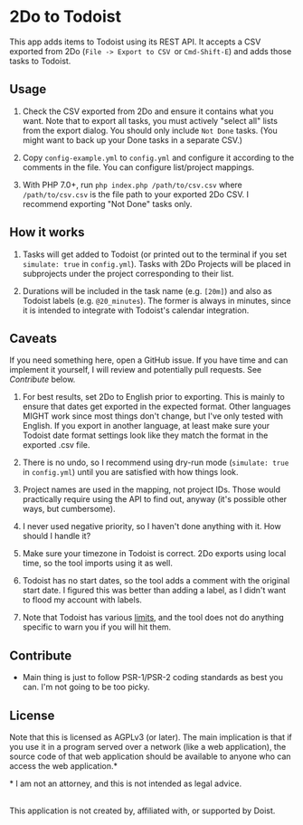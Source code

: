 # 2Do to Todoist

This app adds items to Todoist using its REST API. It accepts a CSV exported from 2Do (`File -> Export to CSV `or `Cmd-Shift-E`) and adds those tasks to Todoist.

## Usage

1. Check the CSV exported from 2Do and ensure it contains what you want. Note that to export all tasks, you must actively "select all" lists from the export dialog. You should only include `Not Done` tasks. (You might want to back up your Done tasks in a separate CSV.)
1. Copy `config-example.yml` to `config.yml` and configure it according to the comments in the file. You can configure list/project mappings.

1. With PHP 7.0+, run `php index.php /path/to/csv.csv` where `/path/to/csv.csv` is the file path to your exported 2Do CSV. I recommend exporting "Not Done" tasks only.

## How it works

1. Tasks will get added to Todoist (or printed out to the terminal if you set `simulate: true` in `config.yml`). Tasks with 2Do Projects will be placed in subprojects under the project corresponding to their list.

1. Durations will be included in the task name (e.g. `[20m]`) and also as Todoist labels (e.g. `@20_minutes`). The former is always in minutes, since it is intended to integrate with Todoist's calendar integration.

## Caveats

If you need something here, open a GitHub issue. If you have time and can implement it yourself, I will review and potentially pull requests. See _Contribute_ below.

1. For best results, set 2Do to English prior to exporting. This is mainly to ensure that dates get exported in the expected format. Other languages MIGHT work since most things don't change, but I've only tested with English. If you export in another language, at least make sure your Todoist date format settings look like they match the format in the exported .csv file.

1. There is no undo, so I recommend using dry-run mode (`simulate: true` in `config.yml`) until you are satisfied with how things look.

1. Project names are used in the mapping, not project IDs. Those would practically require using the API to find out, anyway (it's possible other ways, but cumbersome).

1. I never used negative priority, so I haven't done anything with it. How should I handle it?

1. Make sure your timezone in Todoist is correct. 2Do exports using local time, so the tool imports using it as well.

1. Todoist has no start dates, so the tool adds a comment with the original start date. I figured this was better than adding a label, as I didn't want to flood my account with labels.

1. Note that Todoist has various [limits](https://support.todoist.com/hc/en-us/articles/205064592-What-are-the-task-project-limits-), and the tool does not do anything specific to warn you if you will hit them.

## Contribute

- Main thing is just to follow PSR-1/PSR-2 coding standards as best you can. I'm not going to be too picky.

## License

Note that this is licensed as AGPLv3 (or later). The main implication is that if you use it in a program served over a network (like a web application), the source code of that web application should be available to anyone who can access the web application.*

\* I am not an attorney, and this is not intended as legal advice.

<br>
This application is not created by, affiliated with, or supported by Doist.
